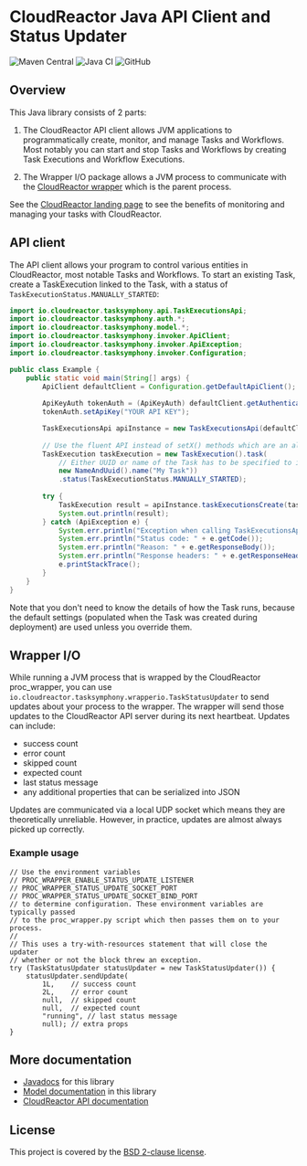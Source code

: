 # CloudReactor Java API Client and Status Updater


![Maven Central](https://img.shields.io/maven-central/v/io.cloudreactor/tasksymphony)
![Java CI](https://github.com/CloudReactor/cloudreactor-tasksymphony-wrapper-io-java/workflows/Java%20CI/badge.svg?branch=master)
![GitHub](https://img.shields.io/github/license/CloudReactor/cloudreactor-tasksymphony-java-client)

## Overview

This Java library consists of 2 parts:

1) The CloudReactor API client allows JVM applications to programmatically 
create, monitor, and manage Tasks and Workflows. Most notably you can start and stop
Tasks and Workflows by creating Task Executions and Workflow Executions. 

2) The Wrapper I/O package allows a JVM process to communicate with the 
[CloudReactor wrapper](https://github.com/CloudReactor/cloudreactor-procwrapper) 
which is the parent process. 

See the [CloudReactor landing page](https://www.cloudreactor.io/) to see the
benefits of monitoring and managing your tasks with CloudReactor.

## API client

The API client allows your program to control various entities in CloudReactor,
most notable Tasks and Workflows. To start an existing Task, create a 
TaskExecution linked to the Task, with a status of 
`TaskExecutionStatus.MANUALLY_STARTED`:

```java
import io.cloudreactor.tasksymphony.api.TaskExecutionsApi;
import io.cloudreactor.tasksymphony.auth.*;
import io.cloudreactor.tasksymphony.model.*;
import io.cloudreactor.tasksymphony.invoker.ApiClient;
import io.cloudreactor.tasksymphony.invoker.ApiException;
import io.cloudreactor.tasksymphony.invoker.Configuration;

public class Example {
    public static void main(String[] args) {
        ApiClient defaultClient = Configuration.getDefaultApiClient();
        
        ApiKeyAuth tokenAuth = (ApiKeyAuth) defaultClient.getAuthentication("tokenAuth");
        tokenAuth.setApiKey("YOUR API KEY");

        TaskExecutionsApi apiInstance = new TaskExecutionsApi(defaultClient);
        
        // Use the fluent API instead of setX() methods which are an alternative.
        TaskExecution taskExecution = new TaskExecution().task(
            // Either UUID or name of the Task has to be specified to identify the Task
            new NameAndUuid().name("My Task"))
            .status(TaskExecutionStatus.MANUALLY_STARTED);
        
        try {
            TaskExecution result = apiInstance.taskExecutionsCreate(taskExecution);
            System.out.println(result);
        } catch (ApiException e) {
            System.err.println("Exception when calling TaskExecutionsApi#taskExecutionsCreate");
            System.err.println("Status code: " + e.getCode());
            System.err.println("Reason: " + e.getResponseBody());
            System.err.println("Response headers: " + e.getResponseHeaders());
            e.printStackTrace();
        }
    }
}
```

Note that you don't need to know the details of how the Task runs, because
the default settings (populated when the Task was created during deployment) 
are used unless you override them.
 
## Wrapper I/O

While running a JVM process that is wrapped by the CloudReactor proc_wrapper,
you can use `io.cloudreactor.tasksymphony.wrapperio.TaskStatusUpdater` to
send updates about your process to the wrapper. The wrapper will send those
updates to the CloudReactor API server during its next heartbeat.
Updates can include:

* success count
* error count
* skipped count
* expected count
* last status message
* any additional properties that can be serialized into JSON

Updates are communicated via a local UDP socket which means they are 
theoretically unreliable. However, in practice, updates are almost always
picked up correctly.

### Example usage

    // Use the environment variables 
    // PROC_WRAPPER_ENABLE_STATUS_UPDATE_LISTENER
    // PROC_WRAPPER_STATUS_UPDATE_SOCKET_PORT
    // PROC_WRAPPER_STATUS_UPDATE_SOCKET_BIND_PORT
    // to determine configuration. These environment variables are typically passed
    // to the proc_wrapper.py script which then passes them on to your process.
    //
    // This uses a try-with-resources statement that will close the updater
    // whether or not the block threw an exception.
    try (TaskStatusUpdater statusUpdater = new TaskStatusUpdater()) { 
        statusUpdater.sendUpdate(
            1L,    // success count
            2L,    // error count
            null,  // skipped count
            null,  // expected count 
            "running", // last status message
            null); // extra props
    } 

## More documentation

* [Javadocs](https://javadoc.cloudreactor.io/) for this library
* [Model documentation](https://github.com/CloudReactor/cloudreactor-tasksymphony-java-client/tree/master/build/generate-resources/main/docs) in this library
* [CloudReactor API documentation](https://apidocs.cloudreactor.io/)

## License

This project is covered by the [BSD 2-clause license](https://opensource.org/licenses/BSD-2-Clause).

